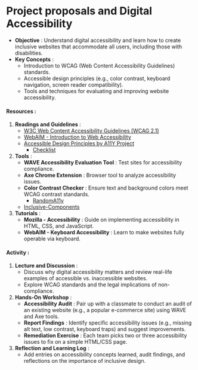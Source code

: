 # Project proposals and Digital Accessibility

* **Objective** : Understand digital accessibility and learn how to create inclusive websites that accommodate all users, including those with disabilities.
* **Key Concepts** :
  * Introduction to WCAG (Web Content Accessibility Guidelines) standards.
  * Accessible design principles (e.g., color contrast, keyboard navigation, screen reader compatibility).
  * Tools and techniques for evaluating and improving website accessibility.

#### **Resources** :

1. **Readings and Guidelines** :
   * [W3C Web Content Accessibility Guidelines (WCAG 2.1)](https://www.w3.org/WAI/standards-guidelines/wcag/)
   * [WebAIM - Introduction to Web Accessibility]()
   * [Accessible Design Principles by A11Y Project](https://www.a11yproject.com/)
     * [Checklist](https://www.a11yproject.com/checklist/)
2. **Tools** :
   * **WAVE Accessibility Evaluation Tool** : Test sites for accessibility compliance.
   * **Axe Chrome Extension** : Browser tool to analyze accessibility issues.
   * **Color Contrast Checker** : Ensure text and background colors meet WCAG contrast standards.
     * [RandomA11y](https://randoma11y.com/)
   * [Inclusive-Components](https://inclusive-components.design/)
3. **Tutorials** :
   * **Mozilla - Accessibility** : Guide on implementing accessibility in HTML, CSS, and JavaScript.
   * **WebAIM - Keyboard Accessibility** : Learn to make websites fully operable via keyboard.

#### **Activity** :

1. **Lecture and Discussion** :
   * Discuss why digital accessibility matters and review real-life examples of accessible vs. inaccessible websites.
   * Explore WCAG standards and the legal implications of non-compliance.
2. **Hands-On Workshop** :
   * **Accessibility Audit** : Pair up with a classmate to conduct an audit of an existing website (e.g., a popular e-commerce site) using WAVE and Axe tools.
   * **Report Findings** : Identify specific accessibility issues (e.g., missing alt text, low contrast, keyboard traps) and suggest improvements.
   * **Remediation Exercise** : Each team picks two or three accessibility issues to fix on a simple HTML/CSS page.
3. **Reflection and Learning Log** :
   * Add entries on accessibility concepts learned, audit findings, and reflections on the importance of inclusive design.
